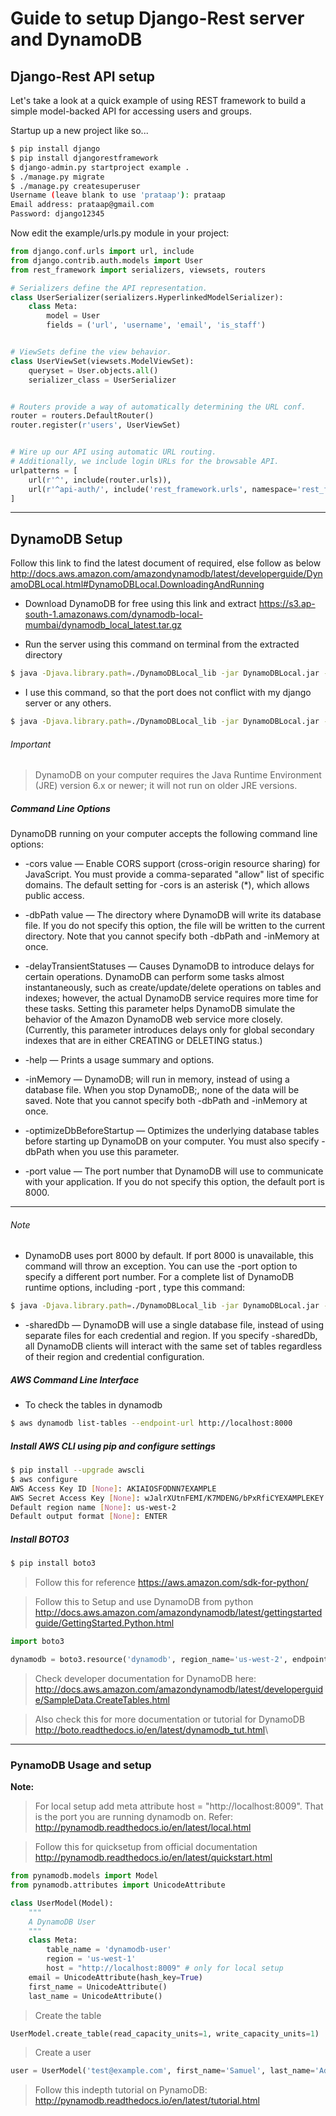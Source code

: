 # Guide to setup Django-Rest server and DynamoDB

## Django-Rest API setup

Let's take a look at a quick example of using REST framework to build a simple model-backed API for accessing users and groups.

Startup up a new project like so...
```bash
$ pip install django
$ pip install djangorestframework
$ django-admin.py startproject example .
$ ./manage.py migrate
$ ./manage.py createsuperuser
Username (leave blank to use 'prataap'): prataap
Email address: prataap@gmail.com
Password: django12345
```

Now edit the example/urls.py module in your project:
```python
from django.conf.urls import url, include
from django.contrib.auth.models import User
from rest_framework import serializers, viewsets, routers

# Serializers define the API representation.
class UserSerializer(serializers.HyperlinkedModelSerializer):
    class Meta:
        model = User
        fields = ('url', 'username', 'email', 'is_staff')


# ViewSets define the view behavior.
class UserViewSet(viewsets.ModelViewSet):
    queryset = User.objects.all()
    serializer_class = UserSerializer


# Routers provide a way of automatically determining the URL conf.
router = routers.DefaultRouter()
router.register(r'users', UserViewSet)


# Wire up our API using automatic URL routing.
# Additionally, we include login URLs for the browsable API.
urlpatterns = [
    url(r'^', include(router.urls)),
    url(r'^api-auth/', include('rest_framework.urls', namespace='rest_framework'))
]
```

---

## DynamoDB Setup

Follow this link to find the latest document of required, else follow as below
<http://docs.aws.amazon.com/amazondynamodb/latest/developerguide/DynamoDBLocal.html#DynamoDBLocal.DownloadingAndRunning>

+ Download DynamoDB for free using this link and extract
  <https://s3.ap-south-1.amazonaws.com/dynamodb-local-mumbai/dynamodb_local_latest.tar.gz>

+ Run the server using this command on terminal from the extracted directory 
```bash
$ java -Djava.library.path=./DynamoDBLocal_lib -jar DynamoDBLocal.jar -sharedDb
```

+ I use this command, so that the port does not conflict with my django server or any others.
```bash
$ java -Djava.library.path=./DynamoDBLocal_lib -jar DynamoDBLocal.jar -sharedDb -inMemory -port 8009
```
###### Important
> DynamoDB on your computer requires the Java Runtime Environment (JRE) version 6.x or newer; it will not run on older JRE versions.

##### Command Line Options

DynamoDB running on your computer accepts the following command line options:

+ -cors value — Enable CORS support (cross-origin resource sharing) for JavaScript. You must provide a comma-separated "allow" list of specific domains. The default setting for -cors is an asterisk (*), which allows public access.

+ -dbPath value — The directory where DynamoDB will write its database file. If you do not specify this option, the file will be written to the current directory. Note that you cannot specify both -dbPath and -inMemory at once.
+ -delayTransientStatuses — Causes DynamoDB to introduce delays for certain operations. DynamoDB can perform some tasks almost instantaneously, such as create/update/delete operations on tables and indexes; however, the actual DynamoDB service requires more time for these tasks. Setting this parameter helps DynamoDB simulate the behavior of the Amazon DynamoDB web service more closely. (Currently, this parameter introduces delays only for global secondary indexes that are in either CREATING or DELETING status.)
+ -help — Prints a usage summary and options.
+ -inMemory — DynamoDB; will run in memory, instead of using a database file. When you stop DynamoDB;, none of the data will be saved. Note that you cannot specify both -dbPath and -inMemory at once.
+ -optimizeDbBeforeStartup — Optimizes the underlying database tables before starting up DynamoDB on your computer. You must also specify -dbPath when you use this parameter.
+ -port value — The port number that DynamoDB will use to communicate with your application. If you do not specify this option, the default port is 8000.

---

###### Note
+ DynamoDB uses port 8000 by default. If port 8000 is unavailable, this command will throw an exception. You can use the -port option to specify a different port number. For a complete list of DynamoDB runtime options, including -port , type this command:
```bash
$ java -Djava.library.path=./DynamoDBLocal_lib -jar DynamoDBLocal.jar -help
```
+ -sharedDb — DynamoDB will use a single database file, instead of using separate files for each credential and region. If you specify -sharedDb, all DynamoDB clients will interact with the same set of tables regardless of their region and credential configuration.


##### AWS Command Line Interface
 - To check the tables in dynamodb
```bash
$ aws dynamodb list-tables --endpoint-url http://localhost:8000
```

##### Install AWS CLI using pip and configure settings
```bash
$ pip install --upgrade awscli
$ aws configure
AWS Access Key ID [None]: AKIAIOSFODNN7EXAMPLE
AWS Secret Access Key [None]: wJalrXUtnFEMI/K7MDENG/bPxRfiCYEXAMPLEKEY
Default region name [None]: us-west-2
Default output format [None]: ENTER
```

##### Install BOTO3
```bash
$ pip install boto3
```

> Follow this for reference https://aws.amazon.com/sdk-for-python/

> Follow this to Setup and use DynamoDB from python 
> <http://docs.aws.amazon.com/amazondynamodb/latest/gettingstartedguide/GettingStarted.Python.html>


```python
import boto3

dynamodb = boto3.resource('dynamodb', region_name='us-west-2', endpoint_url="http://localhost:8000")
```

> Check developer documentation for DynamoDB here:
> <http://docs.aws.amazon.com/amazondynamodb/latest/developerguide/SampleData.CreateTables.html>

> Also check this for more documentation or tutorial for DynamoDB
> <http://boto.readthedocs.io/en/latest/dynamodb_tut.html>\

 
---

### PynamoDB Usage and setup

**Note:**
> For local setup add meta attribute host = "http://localhost:8009". That is the port you are running dynamodb on. Refer: <http://pynamodb.readthedocs.io/en/latest/local.html>


> Follow this for quicksetup from official documentation <http://pynamodb.readthedocs.io/en/latest/quickstart.html>

```python
from pynamodb.models import Model
from pynamodb.attributes import UnicodeAttribute

class UserModel(Model):
    """
    A DynamoDB User
    """
    class Meta:
        table_name = 'dynamodb-user'
        region = 'us-west-1'
        host = "http://localhost:8009" # only for local setup
    email = UnicodeAttribute(hash_key=True)
    first_name = UnicodeAttribute()
    last_name = UnicodeAttribute()
```

> Create the table

```python
UserModel.create_table(read_capacity_units=1, write_capacity_units=1)
```

> Create a user

```python
user = UserModel('test@example.com', first_name='Samuel', last_name='Adams')
```

> Follow this indepth tutorial on PynamoDB: <http://pynamodb.readthedocs.io/en/latest/tutorial.html>
